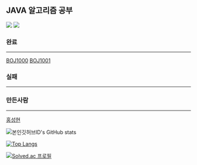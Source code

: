 ## JAVA 알고리즘 공부
<img src="https://img.shields.io/badge/JAVA-007396?style=for-the-badge&logo=java&logoColor=white"> <img src="https://img.shields.io/badge/github-181717?style=for-the-badge&logo=github&logoColor=white">


### 완료
---
[BOJ1000](https://www.acmicpc.net/problem/1000) [BOJ1001](https://www.acmicpc.net/problem/1001)
### 실패
---

### 만든사람
---
[홍성현](https://oval-xylophone-d50.notion.site/16e4e6c93f2542878635241af9b9c5b9)

![본인깃허브ID's GitHub stats](https://github-readme-stats.vercel.app/api?username=proHong&show_icons=true&theme=vision-friendly-dark)

[![Top Langs](https://github-readme-stats.vercel.app/api/top-langs/?username=proHong&layout=compact&theme=vision-friendly-dark&langs_count=6)](https://github.com/anuraghazra/github-readme-stats)

[![Solved.ac
프로필](http://mazassumnida.wtf/api/v2/generate_badge?boj=sh0454)](https://solved.ac/sh0454)

